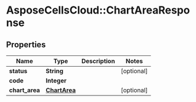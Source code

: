 # AsposeCellsCloud::ChartAreaResponse

## Properties
Name | Type | Description | Notes
------------ | ------------- | ------------- | -------------
**status** | **String** |  | [optional] 
**code** | **Integer** |  | 
**chart_area** | [**ChartArea**](ChartArea.md) |  | [optional] 


